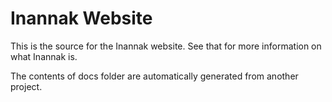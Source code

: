# Inannak Website

This is the source for the Inannak website. See that for more information on what Inannak is.

The contents of docs folder are automatically generated from another project.
